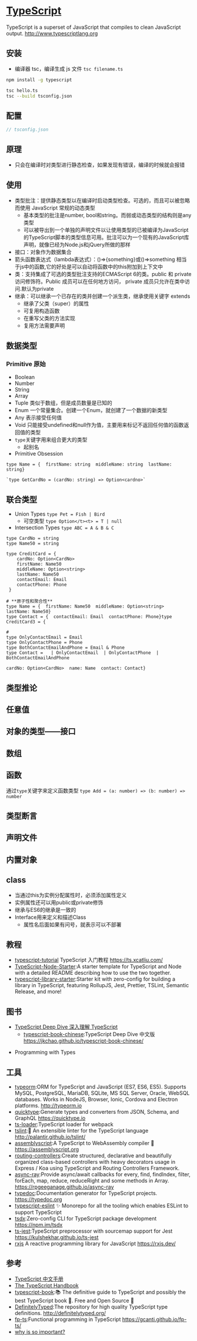 # [TypeScript](https://github.com/Microsoft/TypeScript)

TypeScript is a superset of JavaScript that compiles to clean JavaScript output. <http://www.typescriptlang.org>

## 安装

* 编译器 tsc，编译生成 js 文件 `tsc filename.ts`

```sh
npm install -g typescript

tsc hello.ts
tsc --build tsconfig.json
```

## 配置

```js
// tsconfig.json
```

## 原理

* 只会在编译时对类型进行静态检查，如果发现有错误，编译的时候就会报错

## 使用

* 类型批注：提供静态类型以在编译时启动类型检查。可选的，而且可以被忽略而使用 JavaScript 常规的动态类型
  - 基本类型的批注是number, bool和string。而弱或动态类型的结构则是any类型
  - 可以被导出到一个单独的声明文件以让使用类型的已被编译为JavaScript的TypeScript脚本的类型信息可用。批注可以为一个现有的JavaScript库声明，就像已经为Node.js和jQuery所做的那样
* 接口：对象作为数据集合
* 箭头函数表达式（lambda表达式）：()=>{something}或()=>something 相当于js中的函数,它的好处是可以自动将函数中的this附加到上下文中
* 类：支持集成了可选的类型批注支持的ECMAScript 6的类。public 和 private 访问修饰符。Public 成员可以在任何地方访问， private 成员只允许在类中访问.默认为private
* 继承：可以继承一个已存在的类并创建一个派生类，继承使用关键字 extends
  - 继承了父类（super）的属性
  - 可复用构造函数
  - 在重写父类的方法实现
  - 复用方法需要声明

## 数据类型

### Primitive 原始

* Boolean
* Number
* String
* Array
* Tuple 类似于数组，但是成员数量是已知的
* Enum 一个常量集合。创建一个Enum，就创建了一个数据的新类型
* Any 表示接受任何值
* Void 只能接受undefined和null作为值，主要用来标记不返回任何值的函数返回值的类型
* `type`关键字用来组合更大的类型
	* 起别名
* Primitive Obsession

```
type Name = {  firstName: string  middleName: string  lastName: string}

`type GetCardNo = (cardNo: string) => Option<cardno>`
```

## 联合类型

* Union Types `type Pet = Fish | Bird`
	* 可空类型 `type Option</t><t> = T | null`
* Intersection Types  `type ABC = A & B & C`

```
type CardNo = string
type Name50 = string

type CreditCard = {
	cardNo: Option<CardNo>  
	firstName: Name50  
	middleName: Option<string>  
	lastName: Name50  
	contactEmail: Email  
	contactPhone: Phone
 }

# **原子性和聚合性**
type Name = {  firstName: Name50  middleName: Option<string>  lastName: Name50}
type Contact = {  contactEmail: Email  contactPhone: Phone}type CreditCard3 = { 

# 
type OnlyContactEmail = Email 
type OnlyContactPhone = Phone
type BothContactEmailAndPhone = Email & Phone
type Contact =   | OnlyContactEmail  | OnlyContactPhone  | BothContactEmailAndPhone

cardNo: Option<CardNo>  name: Name  contact: Contact}
```

## 类型推论

## 任意值

## 对象的类型——接口

## 数组

## 函数

通过`type`关键字来定义函数类型 `type Add = (a: number) => (b: number) => number`

## 类型断言

## 声明文件

## 内置对象

## class

* 当通过this为实例分配属性时，必须添加属性定义
* 实例属性还可以用public或private修饰
* 继承与ES6的继承是一致的
* Interface用来定义和描述Class
  - 属性名后面如果有问号，就表示可以不部署

## 教程

* [typescript-tutorial](https://github.com/xcatliu/typescript-tutorial) TypeScript 入门教程 <https://ts.xcatliu.com/>
* [TypeScript-Node-Starter](https://github.com/Microsoft/TypeScript-Node-Starter):A starter template for TypeScript and Node with a detailed README describing how to use the two together.
* [typescript-library-starter](https://github.com/alexjoverm/typescript-library-starter):Starter kit with zero-config for building a library in TypeScript, featuring RollupJS, Jest, Prettier, TSLint, Semantic Release, and more!

## 图书

* [TypeScript Deep Dive 深入理解 TypeScript](https://basarat.gitbook.io/typescript/getting-started)
  - [typescript-book-chinese](https://github.com/jkchao/typescript-book-chinese):TypeScript Deep Dive 中文版 <https://jkchao.github.io/typescript-book-chinese/>
- Programming with Types

## 工具

* [typeorm](https://github.com/typeorm/typeorm):ORM for TypeScript and JavaScript (ES7, ES6, ES5). Supports MySQL, PostgreSQL, MariaDB, SQLite, MS SQL Server, Oracle, WebSQL databases. Works in NodeJS, Browser, Ionic, Cordova and Electron platforms. <http://typeorm.io>
* [quicktype](https://github.com/quicktype/quicktype):Generate types and converters from JSON, Schema, and GraphQL <https://quicktype.io>
* [ts-loader](https://github.com/TypeStrong/ts-loader):TypeScript loader for webpack
* [tslint](https://github.com/palantir/tslint):🚦 An extensible linter for the TypeScript language <http://palantir.github.io/tslint/>
* [assemblyscript](https://github.com/AssemblyScript/assemblyscript):A TypeScript to WebAssembly compiler 🚀 <https://assemblyscript.org>
* [routing-controllers](https://github.com/typestack/routing-controllers):Create structured, declarative and beautifully organized class-based controllers with heavy decorators usage in Express / Koa using TypeScript and Routing Controllers Framework.
* [async-ray](https://github.com/rpgeeganage/async-ray):Provide async/await callbacks for every, find, findIndex, filter, forEach, map, reduce, reduceRight and some methods in Array. <https://rpgeeganage.github.io/async-ray>
* [typedoc](https://github.com/TypeStrong/typedoc):Documentation generator for TypeScript projects. <https://typedoc.org>
* [typescript-eslint](https://github.com/typescript-eslint/typescript-eslint) ✨ Monorepo for all the tooling which enables ESLint to support TypeScript
* [tsdx](https://github.com/palmerhq/tsdx):Zero-config CLI for TypeScript package development <https://npm.im/tsdx>
* [ts-jest](https://github.com/kulshekhar/ts-jest):TypeScript preprocessor with sourcemap support for Jest <https://kulshekhar.github.io/ts-jest>
* [rxjs](https://github.com/ReactiveX/rxjs) A reactive programming library for JavaScript https://rxjs.dev/

## 参考

* [TypeScript 中文手册](https://typescript.bootcss.com/)
* [The TypeScript Handbook](https://www.staging-typescript.org/docs/handbook/intro.html)
* [typescript-book](https://github.com/basarat/typescript-book):📚 The definitive guide to TypeScript and possibly the best TypeScript book 📖. Free and Open Source 🌹
* [DefinitelyTyped](https://github.com/DefinitelyTyped/DefinitelyTyped):The repository for high quality TypeScript type definitions. <http://definitelytyped.org/>
* [fp-ts](https://github.com/gcanti/fp-ts):Functional programming in TypeScript <https://gcanti.github.io/fp-ts/>
* [why is so important?](https://www.warambil.com/typescript-why-is-so-important)
